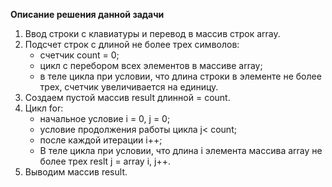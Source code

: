 **Описание решения данной задачи**
1. Ввод строки с клавиатуры и перевод в массив строк array.
2. Подсчет строк с длиной не более трех символов:
    * счетчик count = 0;
    * цикл с перебором всех элементов в массиве array;
    * в теле цикла при условии, что длина строки в элементе не более трех, счетчик увеличивается на единицу.  
3. Создаем пустой массив result длинной = count. 
4. Цикл for:
    * начальное условие i = 0, j = 0;
    * условие продолжения работы цикла j< count;
    * после каждой итерации i++;
    * В теле цикла при условии, что длина i элемента массива array не более трех reslt j = array i, j++.
5. Выводим массив result.   